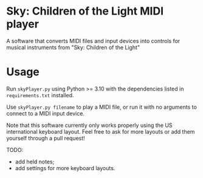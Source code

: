 # Sky: Children of the Light MIDI player
A software that converts MIDI files and input devices into controls for musical instruments from "Sky: Children of the Light"

# Usage
Run `skyPlayer.py` using Python >= 3.10 with the dependencies listed in `requirements.txt` installed.

Use `skyPlayer.py filename` to play a MIDI file, or run it with no arguments to connect to a MIDI input device.

Note that this software currently only works properly using the US international keyboard layout. Feel free to ask for more layouts or add them yourself through a pull request!

TODO:
- add held notes;
- add settings for more keyboard layouts.
